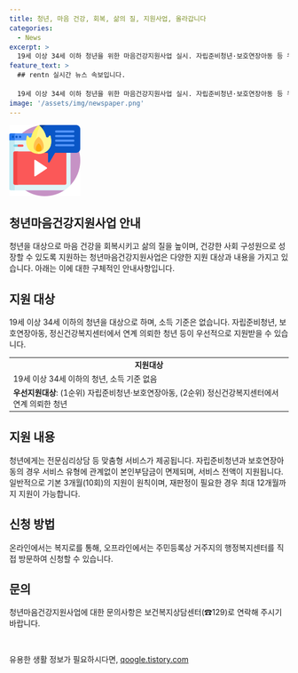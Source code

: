 ```yaml
---
title: 청년, 마음 건강, 회복, 삶의 질, 지원사업, 올라갑니다
categories:
  - News
excerpt: >
  19세 이상 34세 이하 청년을 위한 마음건강지원사업 실시. 자립준비청년·보호연장아동 등 우선 지원. 전문심리상담 등 맞춤형 서비스 제공, 3개월(10회) 기본지원 후 최대 12개월까지 가능. 온라인 및 오프라인 신청 가능. 자세한 내용은 복지로 또는 행정복지센터에서 문의 가능.
feature_text: >
  ## rentn 실시간 뉴스 속보입니다.

  19세 이상 34세 이하 청년을 위한 마음건강지원사업 실시. 자립준비청년·보호연장아동 등 우선 지원. 전문심리상담 등 맞춤형 서비스 제공, 3개월(10회) 기본지원 후 최대 12개월까지 가능. 온라인 및 오프라인 신청 가능. 자세한 내용은 복지로 또는 행정복지센터에서 문의 가능.
image: '/assets/img/newspaper.png'
---
```


<p><img src="/assets/img/news.png" alt="rentncar 속보" /></p>

<h2 data-ke-size="size26">청년마음건강지원사업 안내</h2>

<p data-ke-size="size16">청년을 대상으로 마음 건강을 회복시키고 삶의 질을 높이며, 건강한 사회 구성원으로 성장할 수 있도록 지원하는 청년마음건강지원사업은 다양한 지원 대상과 내용을 가지고 있습니다. 아래는 이에 대한 구체적인 안내사항입니다.</p>

<h2 data-ke-size="size24">지원 대상</h2>

<p data-ke-size="size16">19세 이상 34세 이하의 청년을 대상으로 하며, 소득 기준은 없습니다. 자립준비청년, 보호연장아동, 정신건강복지센터에서 연계 의뢰한 청년 등이 우선적으로 지원받을 수 있습니다.</p>

<table>
  <tr>
    <td style="text-align: center; height: 17px;"><b>지원대상</b></td>
  </tr>
  <tr>
    <td>19세 이상 34세 이하의 청년, 소득 기준 없음</td>
  </tr>
  <tr>
    <td><b>우선지원대상</b>: (1순위) 자립준비청년·보호연장아동, (2순위) 정신건강복지센터에서 연계 의뢰한 청년</td>
  </tr>
</table>

<h2 data-ke-size="size24">지원 내용</h2>

<p data-ke-size="size16">청년에게는 전문심리상담 등 맞춤형 서비스가 제공됩니다. 자립준비청년과 보호연장아동의 경우 서비스 유형에 관계없이 본인부담금이 면제되며, 서비스 전액이 지원됩니다. 일반적으로 기본 3개월(10회)의 지원이 원칙이며, 재판정이 필요한 경우 최대 12개월까지 지원이 가능합니다.</p>

<h2 data-ke-size="size24">신청 방법</h2>

<p data-ke-size="size16">온라인에서는 복지로를 통해, 오프라인에서는 주민등록상 거주지의 행정복지센터를 직접 방문하여 신청할 수 있습니다.</p>

<h2 data-ke-size="size24">문의</h2>

<p data-ke-size="size16">청년마음건강지원사업에 대한 문의사항은 보건복지상담센터(☎129)로 연락해 주시기 바랍니다.</p>

<p data-ke-size="size16">&nbsp;</p>
유용한 생활 정보가 필요하시다면, <a href="https://qoogle.tistory.com" rel="dofollow">qoogle.tistory.com</a>



